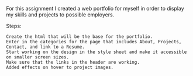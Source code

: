 For this assignment I created a web portfolio for myself in order to display my skills and projects to possible employers.

Steps:

    Create the html that will be the base for the portfolio.
    Enter in the categories for the page that includes About, Projects, Contact, and link to a Resume.
    Start working on the design in the style sheet and make it accessible on smaller screen sizes.
    Make sure that the links in the header are working.
    Added effects on hover to project images.


